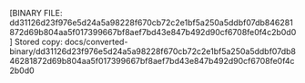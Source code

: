 [BINARY FILE: dd31126d23f976e5d24a5a98228f670cb72c2e1bf5a250a5ddbf07db846281872d69b804aa5f017399667bf8aef7bd43e847b492d90cf6708fe0f4c2b0d0]
Stored copy: docs/converted-binary/dd31126d23f976e5d24a5a98228f670cb72c2e1bf5a250a5ddbf07db846281872d69b804aa5f017399667bf8aef7bd43e847b492d90cf6708fe0f4c2b0d0
